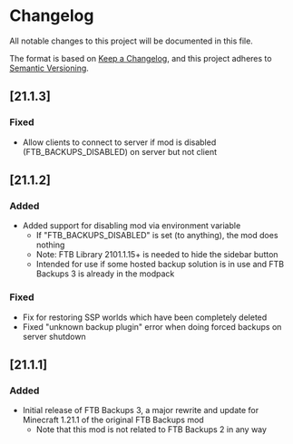 # Changelog
All notable changes to this project will be documented in this file.

The format is based on [Keep a Changelog](https://keepachangelog.com/en/1.0.0/),
and this project adheres to [Semantic Versioning](https://semver.org/spec/v2.0.0.html).

## [21.1.3]

### Fixed
* Allow clients to connect to server if mod is disabled (FTB_BACKUPS_DISABLED) on server but not client

## [21.1.2]

### Added
* Added support for disabling mod via environment variable 
  * If "FTB_BACKUPS_DISABLED" is set (to anything), the mod does nothing
  * Note: FTB Library 2101.1.15+ is needed to hide the sidebar button
  * Intended for use if some hosted backup solution is in use and FTB Backups 3 is already in the modpack

### Fixed
* Fix for restoring SSP worlds which have been completely deleted
* Fixed "unknown backup plugin" error when doing forced backups on server shutdown

## [21.1.1]

### Added
* Initial release of FTB Backups 3, a major rewrite and update for Minecraft 1.21.1 of the original FTB Backups mod
  * Note that this mod is not related to FTB Backups 2 in any way
